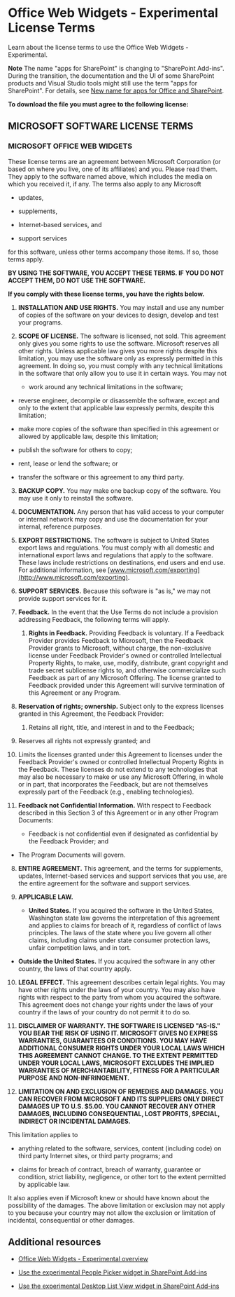 # Office Web Widgets - Experimental License Terms
Learn about the license terms to use the Office Web Widgets - Experimental.
 

 **Note**  The name "apps for SharePoint" is changing to "SharePoint Add-ins". During the transition, the documentation and the UI of some SharePoint products and Visual Studio tools might still use the term "apps for SharePoint". For details, see  [New name for apps for Office and SharePoint](new-name-for-apps-for-sharepoint.md#bk_newname).
 

 **To download the file you must agree to the following license:**
 

## MICROSOFT SOFTWARE LICENSE TERMS


### MICROSOFT OFFICE WEB WIDGETS

These license terms are an agreement between Microsoft Corporation (or based on where you live, one of its affiliates) and you. Please read them. They apply to the software named above, which includes the media on which you received it, if any. The terms also apply to any Microsoft
 

 

- updates,
    
 
- supplements,
    
 
- Internet-based services, and
    
 
- support services
    
 
for this software, unless other terms accompany those items. If so, those terms apply.
 

 
 **BY USING THE SOFTWARE, YOU ACCEPT THESE TERMS. IF YOU DO NOT ACCEPT THEM, DO NOT USE THE SOFTWARE.**
 

 
 **If you comply with these license terms, you have the rights below.**
 

 

1.  **INSTALLATION AND USE RIGHTS.** You may install and use any number of copies of the software on your devices to design, develop and test your programs.
    
 
2.  **SCOPE OF LICENSE.** The software is licensed, not sold. This agreement only gives you some rights to use the software. Microsoft reserves all other rights. Unless applicable law gives you more rights despite this limitation, you may use the software only as expressly permitted in this agreement. In doing so, you must comply with any technical limitations in the software that only allow you to use it in certain ways. You may not
    
      - work around any technical limitations in the software;
    
 
  - reverse engineer, decompile or disassemble the software, except and only to the extent that applicable law expressly permits, despite this limitation;
    
 
  - make more copies of the software than specified in this agreement or allowed by applicable law, despite this limitation;
    
 
  - publish the software for others to copy;
    
 
  - rent, lease or lend the software; or
    
 
  - transfer the software or this agreement to any third party.
    
 
3.  **BACKUP COPY.** You may make one backup copy of the software. You may use it only to reinstall the software.
    
 
4.  **DOCUMENTATION.** Any person that has valid access to your computer or internal network may copy and use the documentation for your internal, reference purposes.
    
 
5.  **EXPORT RESTRICTIONS.** The software is subject to United States export laws and regulations. You must comply with all domestic and international export laws and regulations that apply to the software. These laws include restrictions on destinations, end users and end use. For additional information, see [www.microsoft.com/exporting](http://www.microsoft.com/exporting).
    
 
6.  **SUPPORT SERVICES.** Because this software is "as is," we may not provide support services for it.
    
 
7.  **Feedback.** In the event that the Use Terms do not include a provision addressing Feedback, the following terms will apply.
    
      1.  **Rights in Feedback.** Providing Feedback is voluntary. If a Feedback Provider provides Feedback to Microsoft, then the Feedback Provider grants to Microsoft, without charge, the non-exclusive license under Feedback Provider's owned or controlled Intellectual Property Rights, to make, use, modify, distribute, grant copyright and trade secret sublicense rights to, and otherwise commercialize such Feedback as part of any Microsoft Offering. The license granted to Feedback provided under this Agreement will survive termination of this Agreement or any Program.
    
 
  2.  **Reservation of rights; ownership.** Subject only to the express licenses granted in this Agreement, the Feedback Provider:
    
      1. Retains all right, title, and interest in and to the Feedback;
    
 
  2. Reserves all rights not expressly granted; and
    
 
  3. Limits the licenses granted under this Agreement to licenses under the Feedback Provider's owned or controlled Intellectual Property Rights in the Feedback. These licenses do not extend to any technologies that may also be necessary to make or use any Microsoft Offering, in whole or in part, that incorporates the Feedback, but are not themselves expressly part of the Feedback (e.g., enabling technologies).
    
 
  3.  **Feedback not Confidential Information.** With respect to Feedback described in this Section 3 of this Agreement or in any other Program Documents:
    
      - Feedback is not confidential even if designated as confidential by the Feedback Provider; and
    
 
  - The Program Documents will govern.
    
 
8.  **ENTIRE AGREEMENT.** This agreement, and the terms for supplements, updates, Internet-based services and support services that you use, are the entire agreement for the software and support services.
    
 
9.  **APPLICABLE LAW.**
    
      -  **United States.** If you acquired the software in the United States, Washington state law governs the interpretation of this agreement and applies to claims for breach of it, regardless of conflict of laws principles. The laws of the state where you live govern all other claims, including claims under state consumer protection laws, unfair competition laws, and in tort.
    
 
  -  **Outside the United States.** If you acquired the software in any other country, the laws of that country apply.
    
 
10.  **LEGAL EFFECT.** This agreement describes certain legal rights. You may have other rights under the laws of your country. You may also have rights with respect to the party from whom you acquired the software. This agreement does not change your rights under the laws of your country if the laws of your country do not permit it to do so.
    
 
11.  **DISCLAIMER OF WARRANTY. THE SOFTWARE IS LICENSED "AS-IS." YOU BEAR THE RISK OF USING IT. MICROSOFT GIVES NO EXPRESS WARRANTIES, GUARANTEES OR CONDITIONS. YOU MAY HAVE ADDITIONAL CONSUMER RIGHTS UNDER YOUR LOCAL LAWS WHICH THIS AGREEMENT CANNOT CHANGE. TO THE EXTENT PERMITTED UNDER YOUR LOCAL LAWS, MICROSOFT EXCLUDES THE IMPLIED WARRANTIES OF MERCHANTABILITY, FITNESS FOR A PARTICULAR PURPOSE AND NON-INFRINGEMENT.**
    
 
12.  **LIMITATION ON AND EXCLUSION OF REMEDIES AND DAMAGES. YOU CAN RECOVER FROM MICROSOFT AND ITS SUPPLIERS ONLY DIRECT DAMAGES UP TO U.S. $5.00. YOU CANNOT RECOVER ANY OTHER DAMAGES, INCLUDING CONSEQUENTIAL, LOST PROFITS, SPECIAL, INDIRECT OR INCIDENTAL DAMAGES.**
    
 
This limitation applies to
 

 

- anything related to the software, services, content (including code) on third party Internet sites, or third party programs; and
    
 
- claims for breach of contract, breach of warranty, guarantee or condition, strict liability, negligence, or other tort to the extent permitted by applicable law.
    
 
It also applies even if Microsoft knew or should have known about the possibility of the damages. The above limitation or exclusion may not apply to you because your country may not allow the exclusion or limitation of incidental, consequential or other damages.
 

 

## Additional resources
<a name="bk_addresources"> </a>


-  [Office Web Widgets - Experimental overview](office-web-widgetsexperimental-overview.md)
    
 
-  [Use the experimental People Picker widget in SharePoint Add-ins](use-the-experimental-people-picker-widget-in-sharepoint-add-ins.md)
    
 
-  [Use the experimental Desktop List View widget in SharePoint Add-ins](use-the-experimental-desktop-list-view-widget-in-sharepoint-add-ins.md)
    
 

